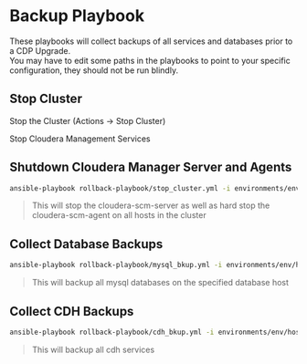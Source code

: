 # Backup Playbook

These playbooks will collect backups of all services and databases prior to a CDP Upgrade.  
You may have to edit some paths in the playbooks to point to your specific configuration, they should not be run blindly.

## Stop Cluster 
Stop the Cluster (Actions → Stop Cluster)

Stop Cloudera Management Services
## Shutdown Cloudera Manager Server and Agents
```sh
ansible-playbook rollback-playbook/stop_cluster.yml -i environments/env/hosts
```
> This will stop the cloudera-scm-server as well as hard stop the cloudera-scm-agent on all hosts in the cluster

## Collect Database Backups

```sh
ansible-playbook rollback-playbook/mysql_bkup.yml -i environments/env/hosts 
```
> This will backup all mysql databases on the specified database host

## Collect CDH Backups

```sh
ansible-playbook rollback-playbook/cdh_bkup.yml -i environments/env/hosts 
```
> This will backup all cdh services 

